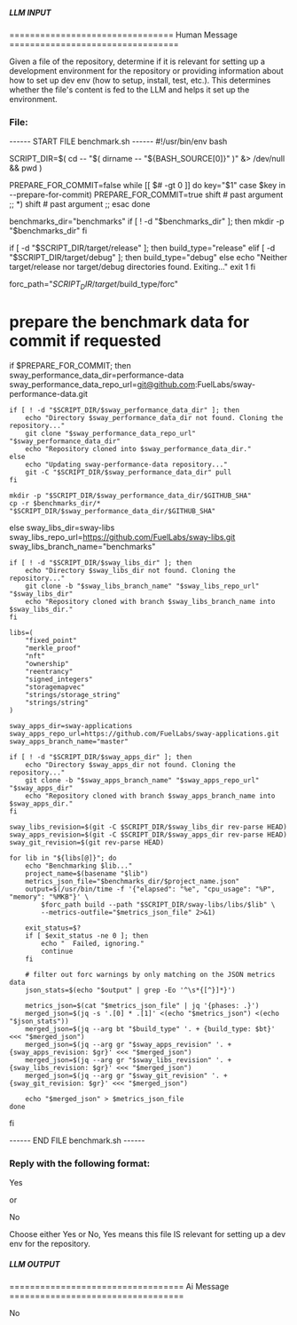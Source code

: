 ##### LLM INPUT #####
================================ Human Message =================================

Given a file of the repository, determine if it is relevant for setting up a development environment for the repository or providing information about how to set up dev env (how to setup, install, test, etc.). This determines whether the file's content is fed to the LLM and helps it set up the environment.

### File:
------ START FILE benchmark.sh ------
#!/usr/bin/env bash

SCRIPT_DIR=$( cd -- "$( dirname -- "${BASH_SOURCE[0]}" )" &> /dev/null && pwd )

PREPARE_FOR_COMMIT=false
while [[ $# -gt 0 ]]
do
    key="$1"
    case $key in
        --prepare-for-commit)
            PREPARE_FOR_COMMIT=true
            shift # past argument
            ;;
        *)
        shift # past argument
        ;;
    esac
done

benchmarks_dir="benchmarks"
if [ ! -d "$benchmarks_dir" ]; then
    mkdir -p "$benchmarks_dir"
fi

if [ -d "$SCRIPT_DIR/target/release" ]; then
    build_type="release"
elif [ -d "$SCRIPT_DIR/target/debug" ]; then
    build_type="debug"
else
    echo "Neither target/release nor target/debug directories found. Exiting..."
    exit 1
fi

forc_path="$SCRIPT_DIR/target/$build_type/forc"

# prepare the benchmark data for commit if requested
if $PREPARE_FOR_COMMIT; then
    sway_performance_data_dir=performance-data
    sway_performance_data_repo_url=git@github.com:FuelLabs/sway-performance-data.git

    if [ ! -d "$SCRIPT_DIR/$sway_performance_data_dir" ]; then
        echo "Directory $sway_performance_data_dir not found. Cloning the repository..."
        git clone "$sway_performance_data_repo_url" "$sway_performance_data_dir"
        echo "Repository cloned into $sway_performance_data_dir."
    else
        echo "Updating sway-performance-data repository..."
        git -C "$SCRIPT_DIR/$sway_performance_data_dir" pull
    fi

    mkdir -p "$SCRIPT_DIR/$sway_performance_data_dir/$GITHUB_SHA"
    cp -r $benchmarks_dir/* "$SCRIPT_DIR/$sway_performance_data_dir/$GITHUB_SHA"
else
    sway_libs_dir=sway-libs
    sway_libs_repo_url=https://github.com/FuelLabs/sway-libs.git
    sway_libs_branch_name="benchmarks"

    if [ ! -d "$SCRIPT_DIR/$sway_libs_dir" ]; then
        echo "Directory $sway_libs_dir not found. Cloning the repository..."
        git clone -b "$sway_libs_branch_name" "$sway_libs_repo_url" "$sway_libs_dir"
        echo "Repository cloned with branch $sway_libs_branch_name into $sway_libs_dir."
    fi

    libs=(
        "fixed_point"
        "merkle_proof"
        "nft"
        "ownership"
        "reentrancy"
        "signed_integers"
        "storagemapvec"
        "strings/storage_string"
        "strings/string"
    )

    sway_apps_dir=sway-applications
    sway_apps_repo_url=https://github.com/FuelLabs/sway-applications.git
    sway_apps_branch_name="master"

    if [ ! -d "$SCRIPT_DIR/$sway_apps_dir" ]; then
        echo "Directory $sway_apps_dir not found. Cloning the repository..."
        git clone -b "$sway_apps_branch_name" "$sway_apps_repo_url" "$sway_apps_dir"
        echo "Repository cloned with branch $sway_apps_branch_name into $sway_apps_dir."
    fi

    sway_libs_revision=$(git -C $SCRIPT_DIR/$sway_libs_dir rev-parse HEAD)
    sway_apps_revision=$(git -C $SCRIPT_DIR/$sway_apps_dir rev-parse HEAD)
    sway_git_revision=$(git rev-parse HEAD)

    for lib in "${libs[@]}"; do
        echo "Benchmarking $lib..."
        project_name=$(basename "$lib")
        metrics_json_file="$benchmarks_dir/$project_name.json"
        output=$(/usr/bin/time -f '{"elapsed": "%e", "cpu_usage": "%P", "memory": "%MKB"}' \
            $forc_path build --path "$SCRIPT_DIR/sway-libs/libs/$lib" \
            --metrics-outfile="$metrics_json_file" 2>&1)

        exit_status=$?
        if [ $exit_status -ne 0 ]; then
            echo "  Failed, ignoring."
            continue
        fi

        # filter out forc warnings by only matching on the JSON metrics data
        json_stats=$(echo "$output" | grep -Eo '^\s*{[^}]*}')

        metrics_json=$(cat "$metrics_json_file" | jq '{phases: .}')
        merged_json=$(jq -s '.[0] * .[1]' <(echo "$metrics_json") <(echo "$json_stats"))
        merged_json=$(jq --arg bt "$build_type" '. + {build_type: $bt}' <<< "$merged_json")
        merged_json=$(jq --arg gr "$sway_apps_revision" '. + {sway_apps_revision: $gr}' <<< "$merged_json")
        merged_json=$(jq --arg gr "$sway_libs_revision" '. + {sway_libs_revision: $gr}' <<< "$merged_json")
        merged_json=$(jq --arg gr "$sway_git_revision" '. + {sway_git_revision: $gr}' <<< "$merged_json")

        echo "$merged_json" > $metrics_json_file
    done
fi

------ END FILE benchmark.sh ------

### Reply with the following format:

<rel>Yes</rel>

or

<rel>No</rel>

Choose either Yes or No, Yes means this file IS relevant for setting up a dev env for the repository.

##### LLM OUTPUT #####
================================== Ai Message ==================================

<rel>No</rel>